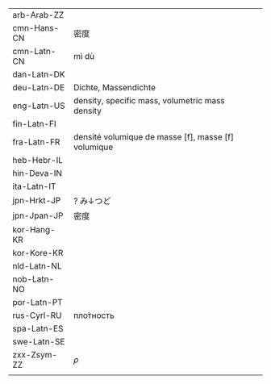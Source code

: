 | | | |
|-|-|-|
| arb-Arab-ZZ |  |  |
| cmn-Hans-CN | 密度 |  |
| cmn-Latn-CN | mì dù |  |
| dan-Latn-DK |  |  |
| deu-Latn-DE | Dichte, Massendichte |  |
| eng-Latn-US | density, specific mass, volumetric mass density |  |
| fin-Latn-FI |  |  |
| fra-Latn-FR | densité volumique de masse [f], masse [f] volumique |  |
| heb-Hebr-IL |  |  |
| hin-Deva-IN |  |  |
| ita-Latn-IT |  |  |
| jpn-Hrkt-JP | ? み↓つど |  |
| jpn-Jpan-JP | 密度 |  |
| kor-Hang-KR |  |  |
| kor-Kore-KR |  |  |
| nld-Latn-NL |  |  |
| nob-Latn-NO |  |  |
| por-Latn-PT |  |  |
| rus-Cyrl-RU | пло́тность |  |
| spa-Latn-ES |  |  |
| swe-Latn-SE |  |  |
| zxx-Zsym-ZZ | 𝜌 |  |
|  |  |  |
